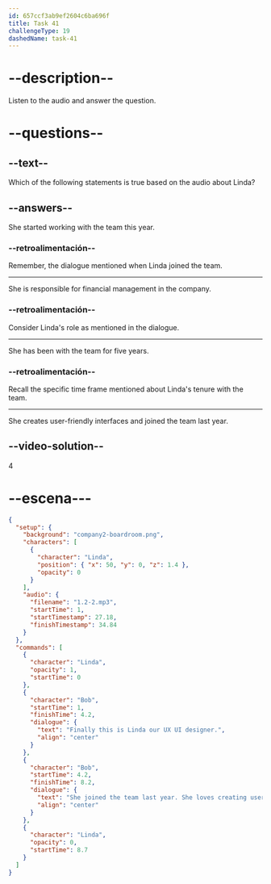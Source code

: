 ```yaml
---
id: 657ccf3ab9ef2604c6ba696f
title: Task 41
challengeType: 19
dashedName: task-41
---
```


<!--
AUDIO REFERENCE:
Finally, this is Linda, our UX/UI designer. She joined the team last year. She loves creating user-friendly interfaces.
-->

# --description--

Listen to the audio and answer the question.

# --questions--

## --text--

Which of the following statements is true based on the audio about Linda?

## --answers--

She started working with the team this year.

### --retroalimentación--

Remember, the dialogue mentioned when Linda joined the team.

---

She is responsible for financial management in the company.

### --retroalimentación--

Consider Linda's role as mentioned in the dialogue.

---

She has been with the team for five years.

### --retroalimentación--

Recall the specific time frame mentioned about Linda's tenure with the team.

---

She creates user-friendly interfaces and joined the team last year.

## --video-solution--

4

# --escena---

```json
{
  "setup": {
    "background": "company2-boardroom.png",
    "characters": [
      {
        "character": "Linda",
        "position": { "x": 50, "y": 0, "z": 1.4 },
        "opacity": 0
      }
    ],
    "audio": {
      "filename": "1.2-2.mp3",
      "startTime": 1,
      "startTimestamp": 27.18,
      "finishTimestamp": 34.84
    }
  },
  "commands": [
    {
      "character": "Linda",
      "opacity": 1,
      "startTime": 0
    },
    {
      "character": "Bob",
      "startTime": 1,
      "finishTime": 4.2,
      "dialogue": {
        "text": "Finally this is Linda our UX UI designer.",
        "align": "center"
      }
    },
    {
      "character": "Bob",
      "startTime": 4.2,
      "finishTime": 8.2,
      "dialogue": {
        "text": "She joined the team last year. She loves creating user-friendly interfaces.",
        "align": "center"
      }
    },
    {
      "character": "Linda",
      "opacity": 0,
      "startTime": 8.7
    }
  ]
}
```
